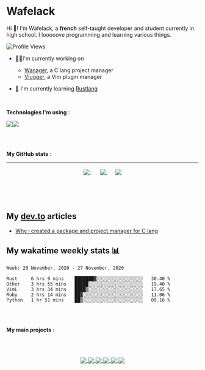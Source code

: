 # Wafelack

Hi 🖖!
I'm Wafelack, a <b>french</b> self-taught developer and student currently in high school. I looooove programming and learning various things.
<br>

<img align="center" alt="Profile Views" src="https://komarev.com/ghpvc/?username=Wafelack">

- 👩‍💻I'm currently working on 
  - [Wanager](https://github.com/Wmanage/wng), a C lang project manager
  - [Vlugger](https://github.com/wafelack/vlugger), a Vim plugin manager
 
- 🌱 I'm currently learning [Rustlang](https://rust-lang.org)

 <br>


**Technologies I'm using** :

  <img src="https://img.shields.io/badge/rust%20-%23cc5500.svg?&style=for-the-badge&logo=rust&logoColor=white"/><img src="https://img.shields.io/badge/VimScript-%2322aa22.svg?&style=for-the-badge&logo=vim&logoColor=white"/>


<br>
<br>

**My GitHub stats** :
___

<p align="center">
<a href="https://github.com/anuraghazra/github-readme-stats">
<img align="center" src="https://github-readme-stats.vercel.app/api?username=wafelack&custom_title=Wafelack contributions :&show_icons=true&title_color=bbbbbb&text_color=dddddd&icon_color=990000&bg_color=111111" />
</a>
  &nbsp;&nbsp;&nbsp;&nbsp;&nbsp;
<a href="https://github.com/anuraghazra/github-readme-stats">
<img align="center" src="https://github-readme-stats.vercel.app/api/top-langs/?username=wafelack&langs_count=7&title_color=bbbbbb&text_color=dddddd&icon_color=990000&layout=compact&bg_color=111111&hide=html,css"/>
</a>
&nbsp;&nbsp;&nbsp;&nbsp;
 <a href="https://github.com/ryo-ma/github-profile-trophy">
  <img align="center" src="https://github-profile-trophy.vercel.app/?username=wafelack&theme=monokai&column=3&margin-w=15&margin-h=15&title=Followers,Star,Commit,PR,Issue,Repositories"/>
</a>
</a>
</p>

<br>
<br>
<br>

## My [dev.to](https://dev.to/wafelack) articles

<!-- DEVTO:START -->
- [Why i created a package and project manager for C lang](https://dev.to/wafelack/why-i-created-a-package-and-project-manager-for-c-lang-5f65)
<!-- DEVTO:END -->

## My wakatime weekly stats 📊

<!--START_SECTION:waka-->
```text
Week: 20 November, 2020 - 27 November, 2020

Rust     6 hrs 9 mins    ███████▓░░░░░░░░░░░░░░░░░   30.40 % 
Other    3 hrs 55 mins   █████░░░░░░░░░░░░░░░░░░░░   19.40 % 
VimL     3 hrs 34 mins   ████▒░░░░░░░░░░░░░░░░░░░░   17.65 % 
Ruby     2 hrs 14 mins   ██▓░░░░░░░░░░░░░░░░░░░░░░   11.06 % 
Python   1 hr 51 mins    ██▒░░░░░░░░░░░░░░░░░░░░░░   09.16 % 
```
<!--END_SECTION:waka-->

<br>
<br>

**My main projects** :

<br>
<br>

<p align="center">
<a href="https://github.com/Wmanage/wng">
  <!-- Change the `github-readme-stats.anuraghazra1.vercel.app` to `github-readme-stats.vercel.app`  -->
  <img align="center" src="https://github-readme-stats.vercel.app/api/pin/?username=wmanage&repo=wng&title_color=dea584&text_color=dddddd&icon_color=990000&bg_color=111111" />
</a>    
<a href="https://github.com/wafelack/raytracer">
  <!-- Change the `github-readme-stats.anuraghazra1.vercel.app` to `github-readme-stats.vercel.app`  -->
  <img align="center" src="https://github-readme-stats.vercel.app/api/pin/?username=wafelack&repo=raytracer&title_color=dea584&text_color=dddddd&icon_color=990000&bg_color=111111" />
</a>

<a href="https://github.com/wafelack/sendfile">
  <!-- Change the `github-readme-stats.anuraghazra1.vercel.app` to `github-readme-stats.vercel.app`  -->
  <img align="center" src="https://github-readme-stats.vercel.app/api/pin/?username=wafelack&repo=sendfile&title_color=dea584&text_color=dddddd&icon_color=990000&bg_color=111111" />
</a>
<a href="https://github.com/wafelack/marsdown">
  <!-- Change the `github-readme-stats.anuraghazra1.vercel.app` to `github-readme-stats.vercel.app`  -->
  <img align="center" src="https://github-readme-stats.vercel.app/api/pin/?username=wafelack&repo=marsdown&title_color=dea584&text_color=dddddd&icon_color=990000&bg_color=111111" />
</a>

<a href="https://github.com/wafelack/remote_access_tool">
  <!-- Change the `github-readme-stats.anuraghazra1.vercel.app` to `github-readme-stats.vercel.app`  -->
  <img align="center" src="https://github-readme-stats.vercel.app/api/pin/?username=wafelack&repo=remote_access_tool&title_color=dea584&text_color=dddddd&icon_color=990000&bg_color=111111" />
</a>

<a href="https://github.com/wafelack/vlugger">
  <!-- Change the `github-readme-stats.anuraghazra1.vercel.app` to `github-readme-stats.vercel.app`  -->
  <img align="center" src="https://github-readme-stats.vercel.app/api/pin/?username=wafelack&repo=vlugger&title_color=dea584&text_color=dddddd&icon_color=990000&bg_color=111111" />
</a>
  </p>
